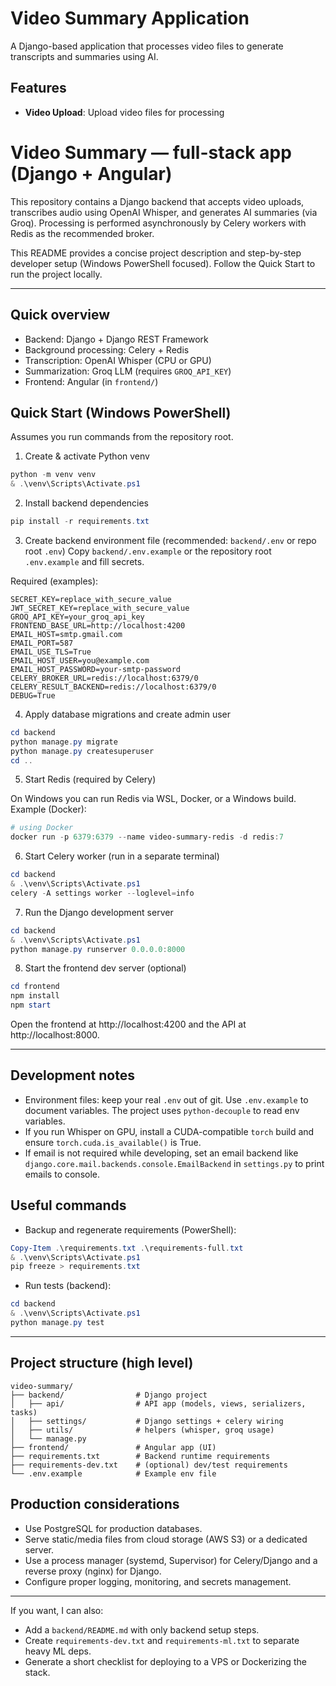 # Video Summary Application

A Django-based application that processes video files to generate transcripts and summaries using AI.

## Features

- **Video Upload**: Upload video files for processing

# Video Summary — full-stack app (Django + Angular)

This repository contains a Django backend that accepts video uploads, transcribes audio using OpenAI Whisper, and generates AI summaries (via Groq). Processing is performed asynchronously by Celery workers with Redis as the recommended broker.

This README provides a concise project description and step-by-step developer setup (Windows PowerShell focused). Follow the Quick Start to run the project locally.

---

## Quick overview

- Backend: Django + Django REST Framework
- Background processing: Celery + Redis
- Transcription: OpenAI Whisper (CPU or GPU)
- Summarization: Groq LLM (requires `GROQ_API_KEY`)
- Frontend: Angular (in `frontend/`)

## Quick Start (Windows PowerShell)

Assumes you run commands from the repository root.

1. Create & activate Python venv

```powershell
python -m venv venv
& .\venv\Scripts\Activate.ps1
```

2. Install backend dependencies

```powershell
pip install -r requirements.txt
```

3. Create backend environment file (recommended: `backend/.env` or repo root `.env`)
   Copy `backend/.env.example` or the repository root `.env.example` and fill secrets.

Required (examples):

```env
SECRET_KEY=replace_with_secure_value
JWT_SECRET_KEY=replace_with_secure_value
GROQ_API_KEY=your_groq_api_key
FRONTEND_BASE_URL=http://localhost:4200
EMAIL_HOST=smtp.gmail.com
EMAIL_PORT=587
EMAIL_USE_TLS=True
EMAIL_HOST_USER=you@example.com
EMAIL_HOST_PASSWORD=your-smtp-password
CELERY_BROKER_URL=redis://localhost:6379/0
CELERY_RESULT_BACKEND=redis://localhost:6379/0
DEBUG=True
```

4. Apply database migrations and create admin user

```powershell
cd backend
python manage.py migrate
python manage.py createsuperuser
cd ..
```

5. Start Redis (required by Celery)

On Windows you can run Redis via WSL, Docker, or a Windows build. Example (Docker):

```powershell
# using Docker
docker run -p 6379:6379 --name video-summary-redis -d redis:7
```

6. Start Celery worker (run in a separate terminal)

```powershell
cd backend
& .\venv\Scripts\Activate.ps1
celery -A settings worker --loglevel=info
```

7. Run the Django development server

```powershell
cd backend
& .\venv\Scripts\Activate.ps1
python manage.py runserver 0.0.0.0:8000
```

8. Start the frontend dev server (optional)

```powershell
cd frontend
npm install
npm start
```

Open the frontend at http://localhost:4200 and the API at http://localhost:8000.

---

## Development notes

- Environment files: keep your real `.env` out of git. Use `.env.example` to document variables. The project uses `python-decouple` to read env variables.
- If you run Whisper on GPU, install a CUDA-compatible `torch` build and ensure `torch.cuda.is_available()` is True.
- If email is not required while developing, set an email backend like `django.core.mail.backends.console.EmailBackend` in `settings.py` to print emails to console.

## Useful commands

- Backup and regenerate requirements (PowerShell):

```powershell
Copy-Item .\requirements.txt .\requirements-full.txt
& .\venv\Scripts\Activate.ps1
pip freeze > requirements.txt
```

- Run tests (backend):

```powershell
cd backend
& .\venv\Scripts\Activate.ps1
python manage.py test
```

---

## Project structure (high level)

```
video-summary/
├── backend/                # Django project
│   ├── api/                # API app (models, views, serializers, tasks)
│   ├── settings/           # Django settings + celery wiring
│   ├── utils/              # helpers (whisper, groq usage)
│   └── manage.py
├── frontend/               # Angular app (UI)
├── requirements.txt        # Backend runtime requirements
├── requirements-dev.txt    # (optional) dev/test requirements
└── .env.example            # Example env file
```

## Production considerations

- Use PostgreSQL for production databases.
- Serve static/media files from cloud storage (AWS S3) or a dedicated server.
- Use a process manager (systemd, Supervisor) for Celery/Django and a reverse proxy (nginx) for Django.
- Configure proper logging, monitoring, and secrets management.

---

If you want, I can also:

- Add a `backend/README.md` with only backend setup steps.
- Create `requirements-dev.txt` and `requirements-ml.txt` to separate heavy ML deps.
- Generate a short checklist for deploying to a VPS or Dockerizing the stack.
